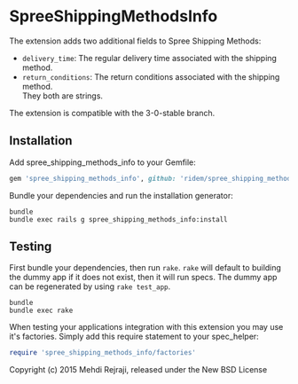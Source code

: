 SpreeShippingMethodsInfo
========================

The extension adds two additional fields to Spree Shipping Methods:  
- `delivery_time`: The regular delivery time associated with the shipping method.  
- `return_conditions`: The return conditions associated with the shipping method.   
They both are strings.  

The extension is compatible with the 3-0-stable branch.

Installation
------------

Add spree_shipping_methods_info to your Gemfile:

```ruby
gem 'spree_shipping_methods_info', github: 'ridem/spree_shipping_methods_info', branch: 'master'
```

Bundle your dependencies and run the installation generator:

```shell
bundle
bundle exec rails g spree_shipping_methods_info:install
```

Testing
-------

First bundle your dependencies, then run `rake`. `rake` will default to building the dummy app if it does not exist, then it will run specs. The dummy app can be regenerated by using `rake test_app`.

```shell
bundle
bundle exec rake
```

When testing your applications integration with this extension you may use it's factories.
Simply add this require statement to your spec_helper:

```ruby
require 'spree_shipping_methods_info/factories'
```

Copyright (c) 2015 Mehdi Rejraji, released under the New BSD License
